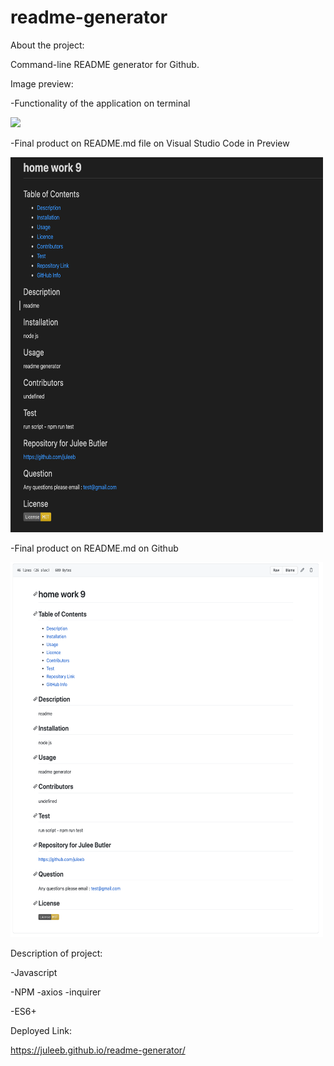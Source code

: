 # readme-generator
About the project:

Command-line README generator for Github.

Image preview:

-Functionality of the application on terminal

<img src="readmegenerator.gif">

-Final product on README.md file on Visual Studio Code in Preview

<img src="readmefile.png" width="500" height="600">

-Final product on README.md on Github

<img src="readmegit.png" width="500" height="600">

Description of project:

-Javascript

-NPM 
    -axios
    -inquirer

-ES6+

Deployed Link:

https://juleeb.github.io/readme-generator/

